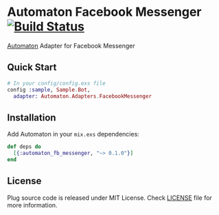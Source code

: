 # Automaton Facebook Messenger [![Build Status](https://semaphoreci.com/api/v1/tslim/automaton_fb_messenger/branches/master/shields_badge.svg)](https://semaphoreci.com/tslim/automaton_fb_messenger)

[Automaton](https://github.com/flexnode/automaton) Adapter for Facebook Messenger

## Quick Start

  ```elixir
  # In your config/config.exs file
  config :sample, Sample.Bot,
    adapter: Automaton.Adapters.FacebookMessenger
  ```

## Installation

Add Automaton in your `mix.exs` dependencies:

  ```elixir
  def deps do
    [{:automaton_fb_messenger, "~> 0.1.0"}]
  end
  ```

## License

Plug source code is released under MIT License.
Check [LICENSE](https://github.com/flexnode/automaton_fb_messenger/blob/master/LICENSE.md) file for more information.
